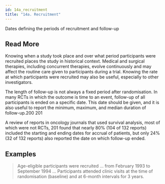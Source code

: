 ```yaml
---
id: 14a_recruitment
title: "14a. Recruitment"
---
```

Dates defining the periods of recruitment and follow-up

## Read More

Knowing when a study took place and over what period participants were recruited places the study in historical context. Medical and surgical therapies, including concurrent therapies, evolve continuously and may affect the routine care given to participants during a trial. Knowing the rate at which participants were recruited may also be useful, especially to other investigators.

The length of follow-up is not always a fixed period after randomisation. In many RCTs in which the outcome is time to an event, follow-up of all participants is ended on a specific date. This date should be given, and it is also useful to report the minimum, maximum, and median duration of follow-up.200 201

A review of reports in oncology journals that used survival analysis, most of which were not RCTs, 201 found that nearly 80% (104 of 132 reports) included the starting and ending dates for accrual of patients, but only 24% (32 of 132 reports) also reported the date on which follow-up ended.

## Examples

> Age-eligible participants were recruited … from February 1993 to September 1994 … Participants attended clinic visits at the time of randomisation (baseline) and at 6-month intervals for 3 years.